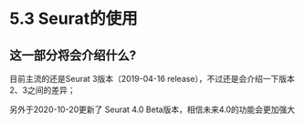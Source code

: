 # 5.3 Seurat的使用

## 这一部分将会介绍什么?

目前主流的还是Seurat 3版本（2019-04-16 release），不过还是会介绍一下版本2、3之间的差异；

另外于2020-10-20更新了 Seurat 4.0 Beta版本，相信未来4.0的功能会更加强大



